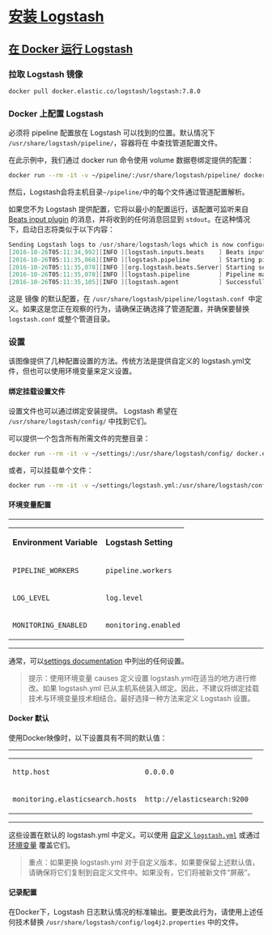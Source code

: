 # [安装 Logstash](https://www.elastic.co/guide/en/logstash/7.8/installing-logstash.html)

## [在 Docker 运行 Logstash](https://www.elastic.co/guide/en/logstash/7.8/docker.html)

### 拉取 Logstash 镜像

```bash
docker pull docker.elastic.co/logstash/logstash:7.8.0
```

### Docker 上配置 Logstash

必须将 pipeline 配置放在 Logstash 可以找到的位置。默认情况下 `/usr/share/logstash/pipeline/`，容器将在 中查找管道配置文件。

在此示例中，我们通过 docker run 命令使用 volume 数据卷绑定提供的配置：

```bash
docker run --rm -it -v ~/pipeline/:/usr/share/logstash/pipeline/ docker.elastic.co/logstash/logstash:7.8.0
```

然后，Logstash会将主机目录`~/pipeline/`中的每个文件通过管道配置解析。

如果您不为 Logstash 提供配置，它将以最小的配置运行，该配置可监听来自 [Beats input plugin](https://www.elastic.co/guide/en/logstash/7.8/plugins-inputs-beats.html) 的消息，并将收到的任何消息回显到 `stdout`。在这种情况下，启动日志将类似于以下内容：

```verilog
Sending Logstash logs to /usr/share/logstash/logs which is now configured via log4j2.properties.
[2016-10-26T05:11:34,992][INFO ][logstash.inputs.beats    ] Beats inputs: Starting input listener {:address=>"0.0.0.0:5044"}
[2016-10-26T05:11:35,068][INFO ][logstash.pipeline        ] Starting pipeline {"id"=>"main", "pipeline.workers"=>4, "pipeline.batch.size"=>125, "pipeline.batch.delay"=>5, "pipeline.max_inflight"=>500}
[2016-10-26T05:11:35,078][INFO ][org.logstash.beats.Server] Starting server on port: 5044
[2016-10-26T05:11:35,078][INFO ][logstash.pipeline        ] Pipeline main started
[2016-10-26T05:11:35,105][INFO ][logstash.agent           ] Successfully started Logstash API endpoint {:port=>9600}
```

这是 镜像 的默认配置，在 `/usr/share/logstash/pipeline/logstash.conf `中定义。如果这是您正在观察的行为，请确保正确选择了管道配置，并确保要替换 `logstash.conf` 或整个管道目录。

### 设置

该图像提供了几种配置设置的方法。传统方法是提供自定义的 logstash.yml文件，但也可以使用环境变量来定义设置。

#### 绑定挂载设置文件

设置文件也可以通过绑定安装提供。 Logstash 希望在 `/usr/share/logstash/config/` 中找到它们。

可以提供一个包含所有所需文件的完整目录：

```bash
docker run --rm -it -v ~/settings/:/usr/share/logstash/config/ docker.elastic.co/logstash/logstash:7.8.0
```

或者，可以挂载单个文件：

```bash
docker run --rm -it -v ~/settings/logstash.yml:/usr/share/logstash/config/logstash.yml docker.elastic.co/logstash/logstash:7.8.0
```

#### 环境变量配置

<hr/>
<table border="0" cellpadding="4px" summary="Example Docker Environment Variables">
<colgroup>
<col>
<col>
</colgroup>
<tbody valign="top">
<tr>
<td valign="top">
<p>
<span class="strong strong"><strong>Environment Variable</strong></span>
</p>
</td>
<td valign="top">
<p>
<span class="strong strong"><strong>Logstash Setting</strong></span>
</p>
</td>
</tr>
<tr>
<td valign="top">
<p>
<code class="literal">PIPELINE_WORKERS</code>
</p>
</td>
<td valign="top">
<p>
<code class="literal">pipeline.workers</code>
</p>
</td>
</tr>
<tr>
<td valign="top">
<p>
<code class="literal">LOG_LEVEL</code>
</p>
</td>
<td valign="top">
<p>
<code class="literal">log.level</code>
</p>
</td>
</tr>
<tr>
<td valign="top">
<p>
<code class="literal">MONITORING_ENABLED</code>
</p>
</td>
<td valign="top">
<p>
<code class="literal">monitoring.enabled</code>
</p>
</td>
</tr>
</tbody>
</table>
<hr/>



通常，可以[settings documentation](https://www.elastic.co/guide/en/logstash/7.8/logstash-settings-file.html) 中列出的任何设置。

> 提示：使用环境变量 causes 定义设置 logstash.yml在适当的地方进行修改。如果 logstash.yml 已从主机系统装入绑定。因此，不建议将绑定挂载技术与环境变量技术相结合。最好选择一种方法来定义 Logstash 设置。

#### Docker 默认

使用Docker映像时，以下设置具有不同的默认值：

<hr/>
<table border="0" cellpadding="4px">
<colgroup>
<col>
<col>
</colgroup>
<tbody valign="top">
<tr>
<td valign="top">
<p>
<code class="literal">http.host</code>
</p>
</td>
<td valign="top">
<p>
<code class="literal">0.0.0.0</code>
</p>
</td>
</tr>
<tr>
<td valign="top">
<p>
<code class="literal">monitoring.elasticsearch.hosts</code>
</p>
</td>
<td valign="top">
<p>
<code class="literal">http://elasticsearch:9200</code>
</p>
</td>
</tr>
</tbody>
</table>
<hr/>

这些设置在默认的 logstash.yml 中定义。可以使用 [自定义 `logstash.yml`](https://www.elastic.co/guide/en/logstash/7.8/docker-config.html#docker-bind-mount-settings)  或通过 [环境变量](https://www.elastic.co/guide/en/logstash/7.8/docker-config.html#docker-env-config) 覆盖它们。

> 重点：如果更换 logstash.yml 对于自定义版本，如果要保留上述默认值，请确保将它们复制到自定义文件中。如果没有，它们将被新文件“屏蔽”。

#### 记录配置

在Docker下，Logstash 日志默认情况的标准输出。要更改此行为，请使用上述任何技术替换 `/usr/share/logstash/config/log4j2.properties` 中的文件。